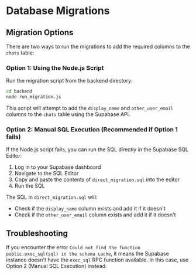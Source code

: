 # Database Migrations

## Migration Options

There are two ways to run the migrations to add the required columns to the `chats` table:

### Option 1: Using the Node.js Script

Run the migration script from the backend directory:

```bash
cd backend
node run_migration.js
```

This script will attempt to add the `display_name` and `other_user_email` columns to the `chats` table using the Supabase API.

### Option 2: Manual SQL Execution (Recommended if Option 1 fails)

If the Node.js script fails, you can run the SQL directly in the Supabase SQL Editor:

1. Log in to your Supabase dashboard
2. Navigate to the SQL Editor
3. Copy and paste the contents of `direct_migration.sql` into the editor
4. Run the SQL

The SQL in `direct_migration.sql` will:
- Check if the `display_name` column exists and add it if it doesn't
- Check if the `other_user_email` column exists and add it if it doesn't

## Troubleshooting

If you encounter the error `Could not find the function public.exec_sql(sql) in the schema cache`, it means the Supabase instance doesn't have the `exec_sql` RPC function available. In this case, use Option 2 (Manual SQL Execution) instead.